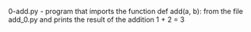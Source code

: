0-add.py - program that imports the function def add(a, b): from the file add_0.py and prints the result of the addition 1 + 2 = 3
